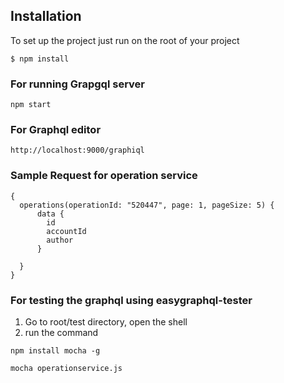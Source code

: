 
## Installation

To set up the project just run on the root of your project
```shell
$ npm install
```

### For running Grapgql server
```
npm start
```
### For Graphql editor
```
http://localhost:9000/graphiql
````


### Sample Request for operation service

```
{  
  operations(operationId: "520447", page: 1, pageSize: 5) {
      data {
        id
        accountId
        author
      }

  }
}
```

### For testing the graphql using easygraphql-tester

1. Go to root/test directory, open the shell
2. run the command 
```
npm install mocha -g
```
```
mocha operationservice.js
```


